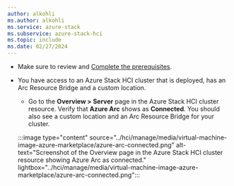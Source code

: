 ```yaml
---
author: alkohli
ms.author: alkohli
ms.service: azure-stack
ms.subservice: azure-stack-hci
ms.topic: include
ms.date: 02/27/2024
---
```


- Make sure to review and [Complete the prerequisites](../hci/manage/azure-arc-vm-management-prerequisites.md).

- You have access to an Azure Stack HCI cluster that is deployed, has an Arc Resource Bridge and a custom location.

   - Go to the **Overview > Server** page in the Azure Stack HCI cluster resource. Verify that **Azure Arc** shows as **Connected**. You should also see a custom location and an Arc Resource Bridge for your cluster.
    
    :::image type="content" source="../hci/manage/media/virtual-machine-image-azure-marketplace/azure-arc-connected.png" alt-text="Screenshot of the Overview page in the Azure Stack HCI cluster resource showing Azure Arc as connected." lightbox="../hci/manage/media/virtual-machine-image-azure-marketplace/azure-arc-connected.png":::
